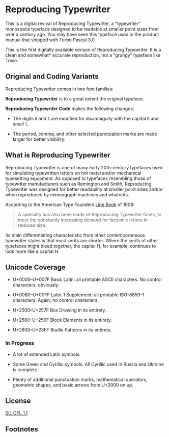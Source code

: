 # Reproducing Typewriter

This is a digital revival of Reproducing Typewriter, a "typewriter"
monospace typeface designed to be readable at smaller point sizes from
over a century ago.  You may have seen this typeface used in the
product manual that shipped with Turbo Pascal 3.0.

This is the first digitally available verison of Reproducing
Typewriter.  It is a clean and somewhat* accurate reproduction, not a
"grungy" typeface like Trixie.

## Original and Coding Variants

Reproducing Typewriter comes in two font families:

**Reproducing Typewriter** is to a great extent the original typeface.

**Reproducing Typewriter Code** makes the following changes:

-   The digits `0` and `1` are modified for disambiguity with the
    capital `O` and small `l`.

-   The period, comma, and other selected punctuation marks are made
    larger for better visibility.
    
## What is Reproducing Typewriter
    
Reproducing Typewriter is one of many early 20th-century typefaces
used for simulating typewritten letters on hot metal and/or mechanical
typesetting equipment.  As opposed to typefaces resembling those of
typewriter manufacturers such as Remington and Smith, Reproducing
Typewriter was designed for better readability at smaller point sizes
and/or when reproduced by mimeograph machines and whatnots.

According to the American Type Founders [Line Book][linebook] of 1908:

> A specialty has also been made of Reproducing Typewriter faces, to
> meet the constantly increasing demand for facsimile letters in
> reduced size.

Its main differentiating characteristic from other contemporaneous
typewriter styles is that most serifs are shorter.  Where the serifs
of other typefaces might bleed together, the capital H, for example,
continues to look more like a capital H.

## Unicode Coverage

-   U+0000–U+007F Basic Latin: all printable ASCII characters.  No
    control characters, obviously.

-   U+0080–U+00FF Latin-1 Supplement: all printable ISO-8859-1
    characters.  Again, no control characters.

-   U+2500–U+257F Box Drawing in its entirety.

-   U+2580–U+259F Block Elements in its entirety.

-   U+2800–U+28FF Braille Patterns in its entirety.

### In Progress

-   A lot of extended Latin symbols.

-   Some Greek and Cyrillic symbols.  All Cyrillic used in Russia and
    Ukraine is complete.

-   Plenty of additional punctuation marks, mathematical operators,
    geometric shapes, and basic arrows from U+2000 on up.
    
## License

[SIL OFL 1.1](OFL.md)
    
## Footnotes

[linebook]: https://www.google.com/books/edition/American_Line_Type_Book/WadRAAAAYAAJ?hl=en&gbpv=1&pg=PP5&printsec=frontcover
